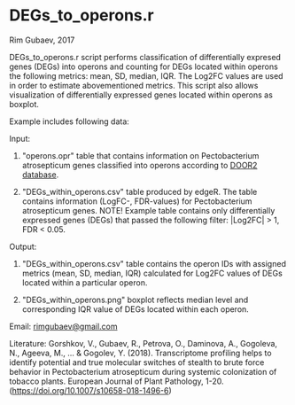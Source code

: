 # DEGs_to_operons.r
Rim Gubaev, 2017

DEGs_to_operons.r script performs classification of differentially expresed genes (DEGs) into operons and counting for DEGs located within operons the following metrics: mean, SD, median, IQR. The Log2FC values are used in order to estimate abovementioned metrics. This script also allows visualization of differentially expressed genes located within operons as boxplot.

Example includes following data:

Input:

1) "operons.opr" table that contains information on Pectobacterium atrosepticum genes classified into operons according to [DOOR2 database](http://csbl.bmb.uga.edu/DOOR/).
 
2) "DEGs_within_operons.csv" table produced by edgeR. The table contains information (LogFC-, FDR-values) for Pectobacterium atrosepticum genes. NOTE! Example table contains only differentially expressed genes (DEGs) that passed the following filter: |Log2FC| > 1, FDR < 0.05.

Output:

1) "DEGs_within_operons.csv" table contains the operon IDs with assigned metrics (mean, SD, median, IQR) calculated for Log2FC values of DEGs located within a particular operon.

2) "DEGs_within_operons.png" boxplot reflects median level and corresponding IQR value of DEGs located within each operon.

Email:	rimgubaev@gmail.com

Literature: Gorshkov, V., Gubaev, R., Petrova, O., Daminova, A., Gogoleva, N., Ageeva, M., ... & Gogolev, Y. (2018). Transcriptome profiling helps to identify potential and true molecular switches of stealth to brute force behavior in Pectobacterium atrosepticum during systemic colonization of tobacco plants. European Journal of Plant Pathology, 1-20. (https://doi.org/10.1007/s10658-018-1496-6)
